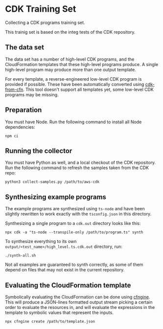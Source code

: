 CDK Training Set
================

Collecting a CDK programs training set.

This trainig set is based on the integ tests of the CDK repository.

The data set
------------

The data set has a number of high-level CDK programs, and the CloudFormation
templates that these high-level programs produce. A single high-level program
may produce more than one output template.

For every template, a reverse-engineered low-level CDK program is provided if
possible. These have been automatically converted using
[cdk-from-cfn](https://github.com/cdklabs/cdk-from-cfn). This tool doesn't
support all templates yet, some low-level CDK programs may be missing.

Preparation
------------

You must have Node. Run the following command to install all Node dependencies:

```shell
npm ci
```

Running the collector
---------------------

You must have Python as well, and a local checkout of the CDK repository. Run
the following command to refresh the samples taken from the CDK repo:

```shell
python3 collect-samples.py /path/to/aws-cdk
```

Synthesizing example programs
-----------------------------

The example programs are synthesized using `ts-node` and have been slightly rewritten
to work exactly with the `tsconfig.json` in this directory.

Synthesizing a single program to a `cdk.out` directory looks like this:

```shell
npx cdk -a "ts-node --transpile-only /path/to/program.ts" synth
```

To synthesize everything to its own `output/<test_name>/high_level.ts.cdk.out` directory, run:

```shell
./synth-all.sh
```

Not all examples are guaranteed to synth correctly, as some of them depend on
files that may not exist in the current repository.

Evaluating the CloudFormation template
--------------------------------------

Symbolically evaluating the CloudFormation can be done using [cfngine](https://github.com/rix0rrr/cfngine).
This will produce a JSON-lines formatted output stream picking a certain order to evaluate the resources in,
and will evaluate the expressions in the template to symbolic values that represent the inputs.

```shell
npx cfngine create /path/to/template.json
```
